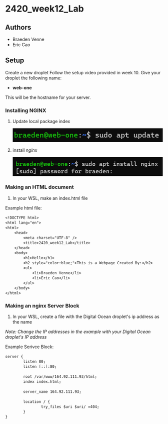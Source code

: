 # 2420_week12_Lab

## Authors
- Braeden Venne
- Eric Cao

## Setup
Create a new droplet
Follow the setup video provided in week 10.
Give your droplet the following name:

- **web-one**

This will be the hostname for your server.

### Installing NGINX
1. Update local package index
   
   ![picture of apt update command](/images/aptupdate.PNG)
   
2. install *nginx* 
    
    ![picture of install nginx command](/images/installnginx.PNG)


### Making an HTML document
1. In your WSL, make an index.html file

Example html file:
```
<!DOCTYPE html>
<html lang="en">
<html>
    <head>
        <meta charset="UTF-8" />
        <title>2420_week12_Lab</title>
    </head>
    <body>
        <h1>Hello</h1>
        <h2 style="color:blue;">This is a Webpage Created By:</h2>
        <ul>
            <li>Braeden Venne</li>
            <li>Eric Cao</li>
        </ul>
    </body>
</html>
```

### Making an nginx Server Block
1. In your WSL, create a file with the Digital Ocean droplet's ip address as the name

*Note: Change the IP addresses in the example with your Digital Ocean droplet's IP address*

Example Serivce Block:
```
server {
        listen 80;
        listen [::]:80;

        root /var/www/164.92.111.93/html;
        index index.html;

        server_name 164.92.111.93;

        location / {
                try_files $uri $uri/ =404;
        }
} 
```
